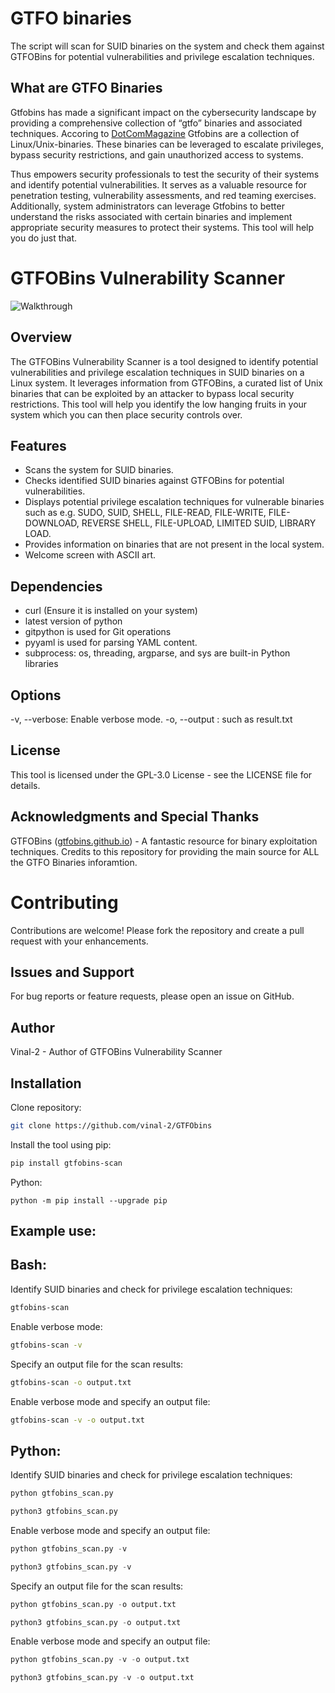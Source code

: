 # GTFO binaries
The script will scan for SUID binaries on the system and check them against GTFOBins for potential vulnerabilities and privilege escalation techniques.

## What are GTFO Binaries
Gtfobins has made a significant impact on the cybersecurity landscape by providing a comprehensive collection of “gtfo” binaries and associated techniques. Accoring to [DotComMagazine]( https://dotcommagazine.com/2023/07/gtfobins-top-ten-things-you-need-to-know/) Gtfobins are a collection of Linux/Unix-binaries. These binaries can be leveraged to escalate privileges, bypass security restrictions, and gain unauthorized access to systems.

Thus empowers security professionals to test the security of their systems and identify potential vulnerabilities. It serves as a valuable resource for penetration testing, vulnerability assessments, and red teaming exercises. Additionally, system administrators can leverage Gtfobins to better understand the risks associated with certain binaries and implement appropriate security measures to protect their systems. This tool will help you do just that.

# GTFOBins Vulnerability Scanner
![Walkthrough](https://github.com/vinal-2/GTFObins/assets/97253630/c5f2848f-c8b6-469e-ae98-38d2ba6bfccc)

## Overview

The GTFOBins Vulnerability Scanner is a tool designed to identify potential vulnerabilities and privilege escalation techniques in SUID binaries on a Linux system. It leverages information from GTFOBins, a curated list of Unix binaries that can be exploited by an attacker to bypass local security restrictions. This tool will help you identify the low hanging fruits in your system which you can then place security controls over.

## Features

- Scans the system for SUID binaries.
- Checks identified SUID binaries against GTFOBins for potential vulnerabilities.
- Displays potential privilege escalation techniques for vulnerable binaries such as e.g. SUDO, SUID, SHELL, FILE-READ, FILE-WRITE, FILE-DOWNLOAD, REVERSE SHELL, FILE-UPLOAD, LIMITED SUID, LIBRARY LOAD.
- Provides information on binaries that are not present in the local system.
- Welcome screen with ASCII art.

## Dependencies
- curl (Ensure it is installed on your system)
- latest version of python
- gitpython is used for Git operations
- pyyaml is used for parsing YAML content.
- subprocess: os, threading, argparse, and sys are built-in Python libraries

## Options
-v, --verbose: Enable verbose mode.
-o, --output <file>: such as result.txt

## License
This tool is licensed under the GPL-3.0 License - see the LICENSE file for details.

## Acknowledgments and Special Thanks
GTFOBins ([gtfobins.github.io](https://github.com/GTFOBins/GTFOBins.github.io/tree/master)) - A fantastic resource for binary exploitation techniques.
Credits to this repository for providing the main source for ALL the GTFO Binaries inforamtion.

# Contributing
Contributions are welcome! Please fork the repository and create a pull request with your enhancements.

## Issues and Support
For bug reports or feature requests, please open an issue on GitHub.

## Author
Vinal-2 - Author of GTFOBins Vulnerability Scanner

## Installation

Clone repository:
```bash
git clone https://github.com/vinal-2/GTFObins
```
Install the tool using pip:
```bash
pip install gtfobins-scan
```
Python:
```
python -m pip install --upgrade pip
```
## Example use:

## Bash:

Identify SUID binaries and check for privilege escalation techniques:
```bash
gtfobins-scan
```

Enable verbose mode:
```bash
gtfobins-scan -v
```

Specify an output file for the scan results:
```bash
gtfobins-scan -o output.txt
```

Enable verbose mode and specify an output file:
```bash
gtfobins-scan -v -o output.txt
```
## Python:
Identify SUID binaries and check for privilege escalation techniques:
```python
python gtfobins_scan.py
```
```python
python3 gtfobins_scan.py
```
Enable verbose mode and specify an output file:
```python
python gtfobins_scan.py -v
```
```python
python3 gtfobins_scan.py -v
```
Specify an output file for the scan results:
```python
python gtfobins_scan.py -o output.txt
```
```python
python3 gtfobins_scan.py -o output.txt
```
Enable verbose mode and specify an output file:
```python
python gtfobins_scan.py -v -o output.txt
```
```python
python3 gtfobins_scan.py -v -o output.txt
```
